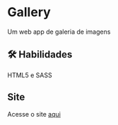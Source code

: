 # Gallery

Um web app de galeria de imagens

## 🛠 Habilidades
HTML5 e SASS

## Site

Acesse o site [aqui](https://shields.io/)